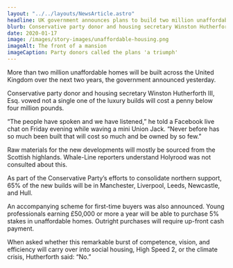```yaml
---
layout: "../../layouts/NewsArticle.astro"
headline: UK government announces plans to build two million unaffordable homes
blurb: Conservative party donor and housing secretary Winston Hutherforth III, Esq. vowed not a single one of the luxury builds will cost a penny below four million pounds.
date: 2020-01-17
image: /images/story-images/unaffordable-housing.png
imageAlt: The front of a mansion
imageCaption: Party donors called the plans 'a triumph'
---
```


More than two million unaffordable homes will be built across the United Kingdom over the next two years, the government announced yesterday.

Conservative party donor and housing secretary Winston Hutherforth III, Esq. vowed not a single one of the luxury builds will cost a penny below four million pounds.

“The people have spoken and we have listened,” he told a Facebook live chat on Friday evening while waving a mini Union Jack. “Never before has so much been built that will cost so much and be owned by so few.”

Raw materials for the new developments will mostly be sourced from the Scottish highlands. Whale-Line reporters understand Holyrood was not consulted about this.

As part of the Conservative Party’s efforts to consolidate northern support, 65% of the new builds will be in Manchester, Liverpool, Leeds, Newcastle, and Hull.

An accompanying scheme for first-time buyers was also announced. Young professionals earning £50,000 or more a year will be able to purchase 5% stakes in unaffordable homes. Outright purchases will require up-front cash payment.

When asked whether this remarkable burst of competence, vision, and efficiency will carry over into social housing, High Speed 2, or the climate crisis, Hutherforth said: “No.”
